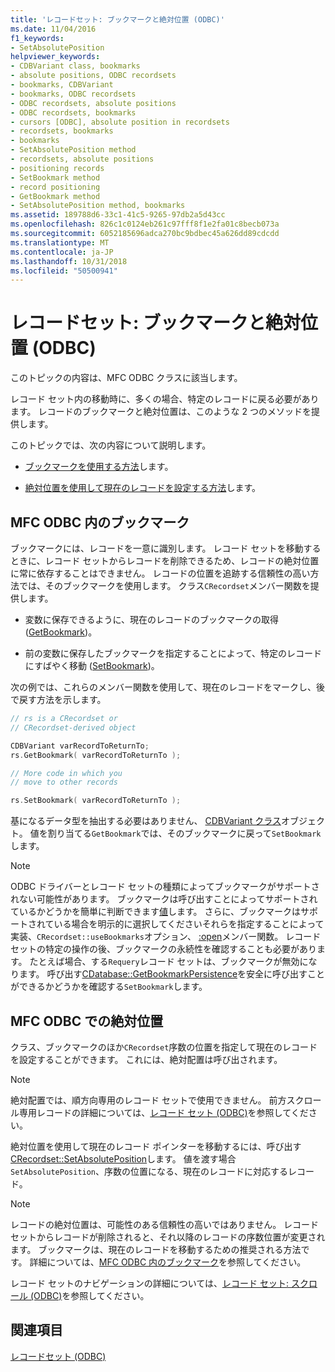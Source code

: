 ```yaml
---
title: 'レコードセット: ブックマークと絶対位置 (ODBC)'
ms.date: 11/04/2016
f1_keywords:
- SetAbsolutePosition
helpviewer_keywords:
- CDBVariant class, bookmarks
- absolute positions, ODBC recordsets
- bookmarks, CDBVariant
- bookmarks, ODBC recordsets
- ODBC recordsets, absolute positions
- ODBC recordsets, bookmarks
- cursors [ODBC], absolute position in recordsets
- recordsets, bookmarks
- bookmarks
- SetAbsolutePosition method
- recordsets, absolute positions
- positioning records
- SetBookmark method
- record positioning
- GetBookmark method
- SetAbsolutePosition method, bookmarks
ms.assetid: 189788d6-33c1-41c5-9265-97db2a5d43cc
ms.openlocfilehash: 826c1c0124eb261c97fff8f1e2fa01c8becb073a
ms.sourcegitcommit: 6052185696adca270bc9bdbec45a626dd89cdcdd
ms.translationtype: MT
ms.contentlocale: ja-JP
ms.lasthandoff: 10/31/2018
ms.locfileid: "50500941"
---
```

# <a name="recordset-bookmarks-and-absolute-positions-odbc"></a>レコードセット: ブックマークと絶対位置 (ODBC)

このトピックの内容は、MFC ODBC クラスに該当します。

レコード セット内の移動時に、多くの場合、特定のレコードに戻る必要があります。 レコードのブックマークと絶対位置は、このような 2 つのメソッドを提供します。

このトピックでは、次の内容について説明します。

- [ブックマークを使用する方法](#_core_bookmarks_in_mfc_odbc)します。

- [絶対位置を使用して現在のレコードを設定する方法](#_core_absolute_positions_in_mfc_odbc)します。

##  <a name="_core_bookmarks_in_mfc_odbc"></a> MFC ODBC 内のブックマーク

ブックマークには、レコードを一意に識別します。 レコード セットを移動するときに、レコード セットからレコードを削除できるため、レコードの絶対位置に常に依存することはできません。 レコードの位置を追跡する信頼性の高い方法では、そのブックマークを使用します。 クラス`CRecordset`メンバー関数を提供します。

- 変数に保存できるように、現在のレコードのブックマークの取得 ([GetBookmark](../../mfc/reference/crecordset-class.md#getbookmark))。

- 前の変数に保存したブックマークを指定することによって、特定のレコードにすばやく移動 ([SetBookmark](../../mfc/reference/crecordset-class.md#setbookmark))。

次の例では、これらのメンバー関数を使用して、現在のレコードをマークし、後で戻す方法を示します。

```cpp
// rs is a CRecordset or
// CRecordset-derived object

CDBVariant varRecordToReturnTo;
rs.GetBookmark( varRecordToReturnTo );

// More code in which you
// move to other records

rs.SetBookmark( varRecordToReturnTo );
```

基になるデータ型を抽出する必要はありません、 [CDBVariant クラス](../../mfc/reference/cdbvariant-class.md)オブジェクト。 値を割り当てる`GetBookmark`では、そのブックマークに戻って`SetBookmark`します。

> [!NOTE]
>  ODBC ドライバーとレコード セットの種類によってブックマークがサポートされない可能性があります。 ブックマークは呼び出すことによってサポートされているかどうかを簡単に判断できます[値](../../mfc/reference/crecordset-class.md#canbookmark)します。 さらに、ブックマークはサポートされている場合を明示的に選択してくださいそれらを指定することによって実装、`CRecordset::useBookmarks`オプション、 [:open](../../mfc/reference/crecordset-class.md#open)メンバー関数。 レコード セットの特定の操作の後、ブックマークの永続性を確認することも必要があります。 たとえば場合、する`Requery`レコード セットは、ブックマークが無効になります。 呼び出す[CDatabase::GetBookmarkPersistence](../../mfc/reference/cdatabase-class.md#getbookmarkpersistence)を安全に呼び出すことができるかどうかを確認する`SetBookmark`します。

##  <a name="_core_absolute_positions_in_mfc_odbc"></a> MFC ODBC での絶対位置

クラス、ブックマークのほか`CRecordset`序数の位置を指定して現在のレコードを設定することができます。 これには、絶対配置は呼び出されます。

> [!NOTE]
>  絶対配置では、順方向専用のレコード セットで使用できません。 前方スクロール専用レコードの詳細については、[レコード セット (ODBC)](../../data/odbc/recordset-odbc.md)を参照してください。

絶対位置を使用して現在のレコード ポインターを移動するには、呼び出す[CRecordset::SetAbsolutePosition](../../mfc/reference/crecordset-class.md#setabsoluteposition)します。 値を渡す場合`SetAbsolutePosition`、序数の位置になる、現在のレコードに対応するレコード。

> [!NOTE]
>  レコードの絶対位置は、可能性のある信頼性の高いではありません。 レコード セットからレコードが削除されると、それ以降のレコードの序数位置が変更されます。 ブックマークは、現在のレコードを移動するための推奨される方法です。 詳細については、[MFC ODBC 内のブックマーク](#_core_bookmarks_in_mfc_odbc)を参照してください。

レコード セットのナビゲーションの詳細については、[レコード セット: スクロール (ODBC)](../../data/odbc/recordset-scrolling-odbc.md)を参照してください。

## <a name="see-also"></a>関連項目

[レコードセット (ODBC)](../../data/odbc/recordset-odbc.md)